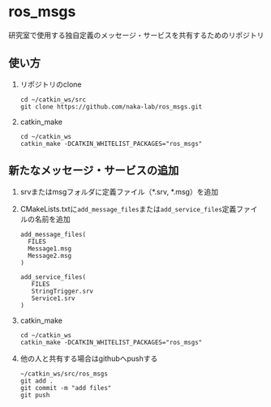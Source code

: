 # ros_msgs
研究室で使用する独自定義のメッセージ・サービスを共有するためのリポジトリ

## 使い方
1. リポジトリのclone 
    ```
    cd ~/catkin_ws/src
    git clone https://github.com/naka-lab/ros_msgs.git
    ```

2. catkin_make
    ```
    cd ~/catkin_ws
    catkin_make -DCATKIN_WHITELIST_PACKAGES="ros_msgs"
    ```

## 新たなメッセージ・サービスの追加
1. srvまたはmsgフォルダに定義ファイル（*.srv, *.msg）を追加

2. CMakeLists.txtに`add_message_files`または`add_service_files`定義ファイルの名前を追加
    ```
    add_message_files(
      FILES
      Message1.msg
      Message2.msg
    )
    ```
    ```
    add_service_files(
       FILES
       StringTrigger.srv
       Service1.srv
    )
    ```

3. catkin_make
    ```
    cd ~/catkin_ws
    catkin_make -DCATKIN_WHITELIST_PACKAGES="ros_msgs"
    ```

4. 他の人と共有する場合はgithubへpushする
    ```
    ~/catkin_ws/src/ros_msgs
    git add .
    git commit -m "add files"
    git push
    ```
